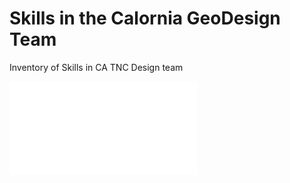 # Skills in the Calornia GeoDesign Team

Inventory of Skills in CA TNC Design team

![Kirk's skills](kirk.md)
